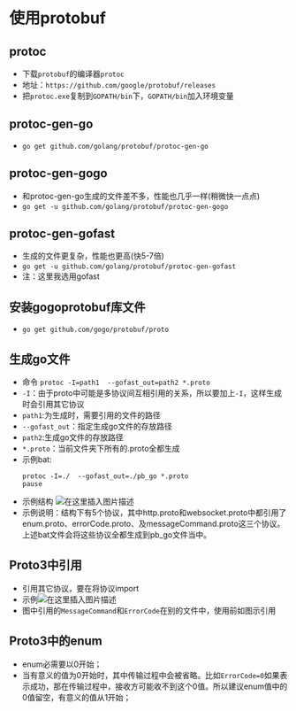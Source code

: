 # 使用protobuf

## protoc
- 下载`protobuf`的编译器`protoc`
- 地址：`https://github.com/google/protobuf/releases`
- 把`protoc.exe`复制到`GOPATH/bin`下，`GOPATH/bin`加入环境变量

## protoc-gen-go
- `go get github.com/golang/protobuf/protoc-gen-go`

## protoc-gen-gogo
- 和protoc-gen-go生成的文件差不多，性能也几乎一样(稍微快一点点)
- `go get -u github.com/golang/protobuf/protoc-gen-gogo`

## protoc-gen-gofast
- 生成的文件更复杂，性能也更高(快5-7倍)
- `go get -u github.com/golang/protobuf/protoc-gen-gofast`
- 注：这里我选用gofast

## 安装gogoprotobuf库文件
- `go get github.com/gogo/protobuf/proto`

## 生成go文件
- 命令 `protoc -I=path1  --gofast_out=path2 *.proto`
- `-I`：由于proto中可能是多协议间互相引用的关系，所以要加上`-I`，这样生成时会引用其它协议
- `path1`:为生成时，需要引用的文件的路径
- `--gofast_out`：指定生成go文件的存放路径
- `path2`:生成go文件的存放路径
- `*.proto`：当前文件夹下所有的.proto全都生成
- 示例bat:  
    ```
    protoc -I=./  --gofast_out=./pb_go *.proto
    pause
    ```
- 示例结构
    ![在这里插入图片描述](https://img-blog.csdnimg.cn/2020070422071278.jpg?x-oss-process=image/watermark,type_ZmFuZ3poZW5naGVpdGk,shadow_10,text_aHR0cHM6Ly9ibG9nLmNzZG4ubmV0L3FxXzI3MTc2MDI3,size_16,color_FFFFFF,t_70#pic_center)
- 示例说明：结构下有5个协议，其中http.proto和websocket.proto中都引用了enum.proto、errorCode.proto、及messageCommand.proto这三个协议。上述bat文件会将这些协议全都生成到pb_go文件当中。

## Proto3中引用
- 引用其它协议，要在将协议import
- 示例![在这里插入图片描述](https://img-blog.csdnimg.cn/20200704221916322.jpg?x-oss-process=image/watermark,type_ZmFuZ3poZW5naGVpdGk,shadow_10,text_aHR0cHM6Ly9ibG9nLmNzZG4ubmV0L3FxXzI3MTc2MDI3,size_16,color_FFFFFF,t_70#pic_center)
- 图中引用的`MessageCommand`和`ErrorCode`在别的文件中，使用前如图示引用

## Proto3中的enum
- enum必需要以0开始；
- 当有意义的值为0开始时，其中传输过程中会被省略。比如`ErrorCode=0`如果表示成功，那在传输过程中，接收方可能收不到这个0值。所以建议enum值中的0值留空，有意义的值从1开始；


